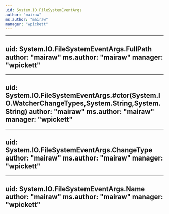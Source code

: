 ```yaml
---
uid: System.IO.FileSystemEventArgs
author: "mairaw"
ms.author: "mairaw"
manager: "wpickett"
---
```


---
uid: System.IO.FileSystemEventArgs.FullPath
author: "mairaw"
ms.author: "mairaw"
manager: "wpickett"
---

---
uid: System.IO.FileSystemEventArgs.#ctor(System.IO.WatcherChangeTypes,System.String,System.String)
author: "mairaw"
ms.author: "mairaw"
manager: "wpickett"
---

---
uid: System.IO.FileSystemEventArgs.ChangeType
author: "mairaw"
ms.author: "mairaw"
manager: "wpickett"
---

---
uid: System.IO.FileSystemEventArgs.Name
author: "mairaw"
ms.author: "mairaw"
manager: "wpickett"
---
